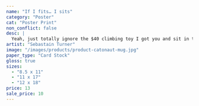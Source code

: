 ```yaml
---
name: "If I fits… I sits"
category: "Poster"
cat: "Poster Print"
non_conflict: false
desc: |
  Yeah, just totally ignore the $40 climbing toy I got you and sit in the old, damp, cardboard box.
artist: "Sebastain Turner"
image: "/images/products/product-catonaut-mug.jpg"
paper_type: "Card Stock"
gloss: true
sizes:
  - "8.5 x 11"
  - "11 x 17"
  - "12 x 18"
price: 13
sale_price: 10
---
```

